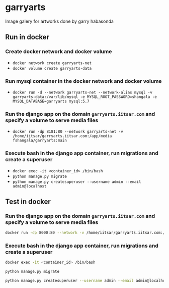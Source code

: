 # garryarts
Image galery for artworks done by garry habasonda

## Run in docker

### Create docker network and docker volume
- `docker network create garryarts-net`
- `docker volume create garryarts-data`

### Run mysql container in the docker network and docker volume
- `docker run -d --network garryarts-net --network-alias mysql -v garryarts-data:/var/lib/mysql -e MYSQL_ROOT_PASSWORD=shangala -e MYSQL_DATABASE=garryarts mysql:5.7`

### Run the django app on the domain `garryarts.iitsar.com` and specify a volume to serve media files
- `docker run -dp 8181:80 --network garryarts-net -v /home/iitsar/garryarts.iitsar.com:/app/media fshangala/garryarts:main`

### Execute bash in the django app container, run migrations and create a superuser
- `docker exec -it <container_id> /bin/bash`
- `python manage.py migrate`
- `python manage.py createsuperuser --username admin --email admin@localhost`

## Test in docker

### Run the django app on the domain `garryarts.iitsar.com` and specify a volume to serve media files
```bash
docker run -dp 8000:80 --network -v /home/iitsar/garryarts.iitsar.com:/app/media fshangala/garryarts:dev
```

### Execute bash in the django app container, run migrations and create a superuser
```bash
docker exec -it <container_id> /bin/bash
```
```bash
python manage.py migrate
```
```bash
python manage.py createsuperuser --username admin --email admin@localhost
```